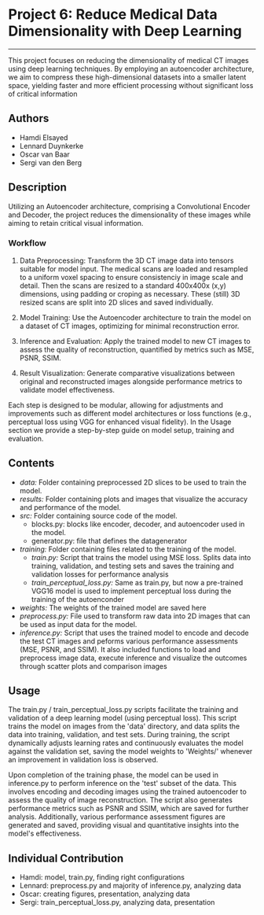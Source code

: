 # Project 6: Reduce Medical Data Dimensionality with Deep Learning
---
This project focuses on reducing the dimensionality of medical CT images using deep learning techniques. By employing an autoencoder architecture, we aim to compress these high-dimensional datasets into a smaller latent space, yielding faster and more efficient processing without significant loss of critical information

## Authors
- Hamdi Elsayed
- Lennard Duynkerke
- Oscar van Baar
- Sergi van den Berg


## Description

Utilizing an Autoencoder architecture, comprising a Convolutional Encoder and Decoder, the project reduces the dimensionality of these images while aiming to retain critical visual information.

### Workflow

1. Data Preprocessing: Transform the 3D CT image data into tensors suitable for model input. The medical scans are loaded and resampled to a uniform voxel spacing to ensure consistenciy in image scale and detail. Then the scans are resized to a standard 400x400x (x,y) dimensions, using padding or croping as necessary. These (still) 3D resized scans are split into 2D slices and saved individually.

2. Model Training: Use the Autoencoder architecture to train the model on a dataset of CT images, optimizing for minimal reconstruction error.

3. Inference and Evaluation: Apply the trained model to new CT images to assess the quality of reconstruction, quantified by metrics such as MSE, PSNR, SSIM.

4. Result Visualization: Generate comparative visualizations between original and reconstructed images alongside performance metrics to validate model effectiveness.

Each step is designed to be modular, allowing for adjustments and improvements such as different model architectures or loss functions (e.g., perceptual loss using VGG for enhanced visual fidelity). In the Usage section we provide a step-by-step guide on model setup, training and evaluation.


## Contents

- *data:* Folder containing preprocessed 2D slices to be used to train the model.
- *results:* Folder containing plots and images that visualize the accuracy and performance of the model.
- *src:* Folder containing source code of the model.
  - blocks.py: blocks like encoder, decoder, and autoencoder used in the model.
  - generator.py: file that defines the datagenerator
- *training:* Folder containing files related to the training of the model.
  - *train.py:* Script that trains the model using MSE loss. Splits data into training, validation, and testing sets and saves the training and validation losses for performance analysis
  - *train_perceptual_loss.py:*  Same as train.py, but now a pre-trained VGG16 model is used to implement perceptual loss during the training of the autoenconder
- *weights:* The weights of the trained model are saved here 
- *preprocess.py:* File used to transform raw data into 2D images that can be used as input data for the model.
- *inference.py:* Script that uses the trained model to encode and decode the test CT images and peforms various performance assessments (MSE, PSNR, and SSIM). It also included functions to load and preprocess image data, execute inference and visualize the outcomes through scatter plots and comparison images

## Usage

The train.py / train_perceptual_loss.py scripts facilitate the training and validation of a deep learning model (using perceptual loss). This script trains the model on images from the 'data' directory, and data splits the data into training, validation, and test sets. During training, the script dynamically adjusts learning rates and continuously evaluates the model against the validation set, saving the model weights to 'Weights/' whenever an improvement in validation loss is observed.

Upon completion of the training phase, the model can be used in inference.py to perform inference on the 'test' subset of the data. This involves encoding and decoding images using the trained autoencoder to assess the quality of image reconstruction. The script also generates performance metrics such as PSNR and SSIM, which are saved for further analysis. Additionally, various performance assessment figures are generated and saved, providing visual and quantitative insights into the model's effectiveness.

## Individual Contribution
- Hamdi: model, train.py, finding right configurations
- Lennard: preprocess.py and majority of inference.py, analyzing data
- Oscar: creating figures, presentation, analyzing data
- Sergi: train_perceptual_loss.py, analyzing data, presentation